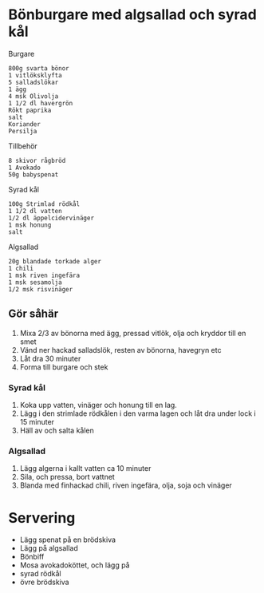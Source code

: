 # Bönburgare med algsallad och syrad kål
Burgare
```
800g svarta bönor
1 vitlöksklyfta
5 salladslökar
1 ägg
4 msk Olivolja 
1 1/2 dl havergrön
Rökt paprika
salt
Koriander
Persilja
```

Tillbehör
```
8 skivor rågbröd
1 Avokado
50g babyspenat
```

Syrad kål
```
100g Strimlad rödkål
1 1/2 dl vatten
1/2 dl äppelcidervinäger
1 msk honung
salt
```

Algsallad
```
20g blandade torkade alger
1 chili
1 msk riven ingefära
1 msk sesamolja
1/2 msk risvinäger
```

## Gör såhär
1. Mixa 2/3 av bönorna med ägg, pressad vitlök, olja och kryddor till en smet
2. Vänd ner hackad salladslök, resten av bönorna, havegryn etc
3. Låt dra 30 minuter
4. Forma till burgare och stek

### Syrad kål
1. Koka upp vatten, vinäger och honung till en lag.
2. Lägg i den strimlade rödkålen i den varma lagen och låt dra under lock i 15 minuter
3. Häll av och salta kålen

### Algsallad
1. Lägg algerna i kallt vatten ca 10 minuter
2. Sila, och pressa, bort vattnet
3. Blanda med finhackad chili, riven ingefära, olja, soja och vinäger

# Servering
* Lägg spenat på en brödskiva
* Lägg på algsallad
* Bönbiff
* Mosa avokadoköttet, och lägg på
* syrad rödkål
* övre brödskiva
